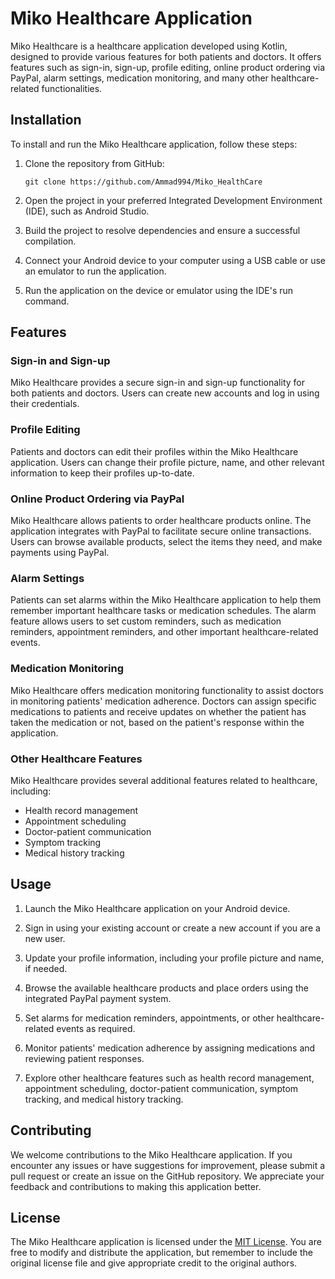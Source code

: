 # Miko Healthcare Application

Miko Healthcare is a healthcare application developed using Kotlin, designed to provide various features for both patients and doctors. It offers features such as sign-in, sign-up, profile editing, online product ordering via PayPal, alarm settings, medication monitoring, and many other healthcare-related functionalities.

## Installation

To install and run the Miko Healthcare application, follow these steps:

1. Clone the repository from GitHub:
    ```shell
    git clone https://github.com/Ammad994/Miko_HealthCare
    ```

2. Open the project in your preferred Integrated Development Environment (IDE), such as Android Studio.

3. Build the project to resolve dependencies and ensure a successful compilation.

4. Connect your Android device to your computer using a USB cable or use an emulator to run the application.

5. Run the application on the device or emulator using the IDE's run command.

## Features

### Sign-in and Sign-up

Miko Healthcare provides a secure sign-in and sign-up functionality for both patients and doctors. Users can create new accounts and log in using their credentials.

### Profile Editing

Patients and doctors can edit their profiles within the Miko Healthcare application. Users can change their profile picture, name, and other relevant information to keep their profiles up-to-date.

### Online Product Ordering via PayPal

Miko Healthcare allows patients to order healthcare products online. The application integrates with PayPal to facilitate secure online transactions. Users can browse available products, select the items they need, and make payments using PayPal.

### Alarm Settings

Patients can set alarms within the Miko Healthcare application to help them remember important healthcare tasks or medication schedules. The alarm feature allows users to set custom reminders, such as medication reminders, appointment reminders, and other important healthcare-related events.

### Medication Monitoring

Miko Healthcare offers medication monitoring functionality to assist doctors in monitoring patients' medication adherence. Doctors can assign specific medications to patients and receive updates on whether the patient has taken the medication or not, based on the patient's response within the application.

### Other Healthcare Features

Miko Healthcare provides several additional features related to healthcare, including:

- Health record management
- Appointment scheduling
- Doctor-patient communication
- Symptom tracking
- Medical history tracking

## Usage

1. Launch the Miko Healthcare application on your Android device.

2. Sign in using your existing account or create a new account if you are a new user.

3. Update your profile information, including your profile picture and name, if needed.

4. Browse the available healthcare products and place orders using the integrated PayPal payment system.

5. Set alarms for medication reminders, appointments, or other healthcare-related events as required.

6. Monitor patients' medication adherence by assigning medications and reviewing patient responses.

7. Explore other healthcare features such as health record management, appointment scheduling, doctor-patient communication, symptom tracking, and medical history tracking.

## Contributing

We welcome contributions to the Miko Healthcare application. If you encounter any issues or have suggestions for improvement, please submit a pull request or create an issue on the GitHub repository. We appreciate your feedback and contributions to making this application better.

## License

The Miko Healthcare application is licensed under the [MIT License](LICENSE). You are free to modify and distribute the application, but remember to include the original license file and give appropriate credit to the original authors.
